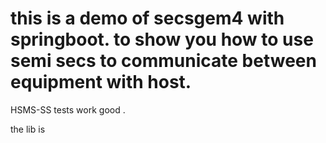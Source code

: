# this is a demo of secsgem4 with springboot. to show you how to use semi secs to communicate between equipment with host.
HSMS-SS tests work good .



the lib is 

[secsgem4]: https://github.com/shyding/secsgem4j.git

